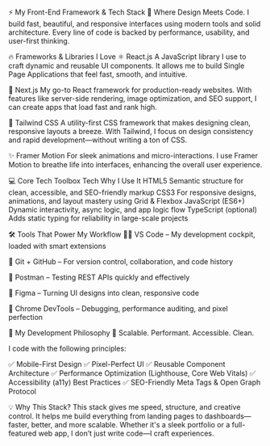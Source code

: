 ⚡ My Front-End Framework & Tech Stack
🧠 Where Design Meets Code.
I build fast, beautiful, and responsive interfaces using modern tools and solid architecture. Every line of code is backed by performance, usability, and user-first thinking.

🔥 Frameworks & Libraries I Love
⚛️ React.js
A JavaScript library I use to craft dynamic and reusable UI components. It allows me to build Single Page Applications that feel fast, smooth, and intuitive.

🚀 Next.js
My go-to React framework for production-ready websites. With features like server-side rendering, image optimization, and SEO support, I can create apps that load fast and rank high.

🎨 Tailwind CSS
A utility-first CSS framework that makes designing clean, responsive layouts a breeze. With Tailwind, I focus on design consistency and rapid development—without writing a ton of CSS.

✨ Framer Motion
For sleek animations and micro-interactions. I use Framer Motion to breathe life into interfaces, enhancing the overall user experience.

💻 Core Tech Toolbox
Tech	Why I Use It
HTML5	Semantic structure for clean, accessible, and SEO-friendly markup
CSS3	For responsive designs, animations, and layout mastery using Grid & Flexbox
JavaScript (ES6+)	Dynamic interactivity, async logic, and app logic flow
TypeScript (optional)	Adds static typing for reliability in large-scale projects

🛠️ Tools That Power My Workflow
🧑‍💻 VS Code – My development cockpit, loaded with smart extensions

🔄 Git + GitHub – For version control, collaboration, and code history

🧪 Postman – Testing REST APIs quickly and effectively

🧩 Figma – Turning UI designs into clean, responsive code

🧰 Chrome DevTools – Debugging, performance auditing, and pixel perfection

📐 My Development Philosophy
🧬 Scalable. Performant. Accessible. Clean.

I code with the following principles:

✅ Mobile-First Design
✅ Pixel-Perfect UI
✅ Reusable Component Architecture
✅ Performance Optimization (Lighthouse, Core Web Vitals)
✅ Accessibility (a11y) Best Practices
✅ SEO-Friendly Meta Tags & Open Graph Protocol

💡 Why This Stack?
This stack gives me speed, structure, and creative control. It helps me build everything from landing pages to dashboards—faster, better, and more scalable.
Whether it's a sleek portfolio or a full-featured web app, I don’t just write code—I craft experiences.

